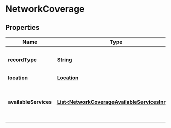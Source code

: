 

# NetworkCoverage


## Properties

| Name | Type | Description | Notes |
|------------ | ------------- | ------------- | -------------|
|**recordType** | **String** | Identifies the type of the resource. |  [optional] [readonly] |
|**location** | [**Location**](Location.md) |  |  [optional] |
|**availableServices** | [**List&lt;NetworkCoverageAvailableServicesInner&gt;**](NetworkCoverageAvailableServicesInner.md) | List of interface types supported in this region. |  [optional] |



